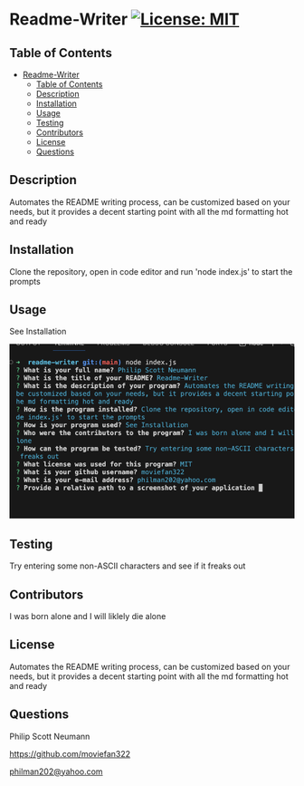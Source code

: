 
# Readme-Writer [![License: MIT](https://img.shields.io/badge/License-MIT-yellow.svg)](https://opensource.org/licenses/MIT)

## Table of Contents

- [Readme-Writer ](#readme-writer-)
  - [Table of Contents](#table-of-contents)
  - [Description](#description)
  - [Installation](#installation)
  - [Usage](#usage)
  - [Testing](#testing)
  - [Contributors](#contributors)
  - [License](#license)
  - [Questions](#questions)

<a id="Description"></a>
## Description
    
Automates the README writing process, can be customized based on your needs, but it provides a decent starting point with all the md formatting hot and ready
    
<a id="Installation"></a>
## Installation
    
Clone the repository, open in code editor and run 'node index.js' to start the prompts

<a id="Usage"></a>
## Usage
    
See Installation    

![Screenshot of webpage](/assets/images/scrn.png)
 
<a id="Testing"></a>
## Testing

Try entering some non-ASCII characters and see if it freaks out

<a id="Contributors"></a>
## Contributors
    
I was born alone and I will liklely die alone

<a id="License"></a>
## License
    
Automates the README writing process, can be customized based on your needs, but it provides a decent starting point with all the md formatting hot and ready

<a id="Questions"></a>
## Questions

Philip Scott Neumann

https://github.com/moviefan322

philman202@yahoo.com
    